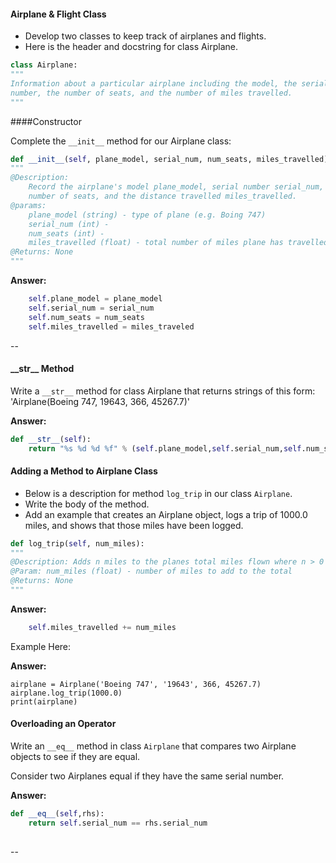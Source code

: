 #### Airplane & Flight Class

- Develop two classes to keep track of airplanes and flights.
- Here is the header and docstring for class Airplane.

```python
class Airplane:
"""
Information about a particular airplane including the model, the serial
number, the number of seats, and the number of miles travelled.
"""
```


####Constructor

Complete the `__init__` method for our Airplane class:

```python
def __init__(self, plane_model, serial_num, num_seats, miles_travelled):
""" 
@Description:
	Record the airplane's model plane_model, serial number serial_num, the
	number of seats, and the distance travelled miles_travelled.
@params: 
	plane_model (string) - type of plane (e.g. Boing 747)
	serial_num (int) - 
	num_seats (int) - 
	miles_travelled (float) - total number of miles plane has travelled.
@Returns: None
"""
```

**Answer:**
```python
    self.plane_model = plane_model
    self.serial_num = serial_num
    self.num_seats = num_seats
    self.miles_travelled = miles_traveled
```

--

#### \_\_str__ Method

Write a `__str__` method for class Airplane that returns strings of this form: 'Airplane(Boeing 747, 19643, 366, 45267.7)'

**Answer:**
```python
def __str__(self):
    return "%s %d %d %f" % (self.plane_model,self.serial_num,self.num_seats,self.miles_travelled)
```

#### Adding a Method to Airplane Class

- Below is a description for method `log_trip` in our class `Airplane`. 
- Write the body of the method.
- Add an example that creates an Airplane object, logs a trip of 1000.0 miles, and shows that
those miles have been logged. 

```python
def log_trip(self, num_miles):
""" 
@Description: Adds n miles to the planes total miles flown where n > 0
@Param: num_miles (float) - number of miles to add to the total
@Returns: None
"""
```

**Answer:**
```python
    self.miles_travelled += num_miles


```

Example Here:

**Answer:**
```
airplane = Airplane('Boeing 747', '19643', 366, 45267.7)
airplane.log_trip(1000.0)
print(airplane)

```

#### Overloading an Operator

Write an `__eq__` method in class `Airplane` that compares two Airplane objects to see if they are equal.

Consider two Airplanes equal if they have the same serial number. 

**Answer:**
```python
def __eq__(self,rhs):
    return self.serial_num == rhs.serial_num
    
```

--
